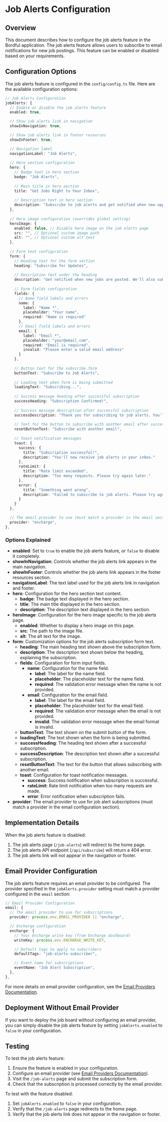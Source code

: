 # Job Alerts Configuration

## Overview

This document describes how to configure the job alerts feature in the Bordful application. The job alerts feature allows users to subscribe to email notifications for new job postings. This feature can be enabled or disabled based on your requirements.

## Configuration Options

The job alerts feature is configured in the `config/config.ts` file. Here are the available configuration options:

```typescript
// Job Alerts Configuration
jobAlerts: {
  // Enable or disable the job alerts feature
  enabled: true,

  // Show job alerts link in navigation
  showInNavigation: true,

  // Show job alerts link in footer resources
  showInFooter: true,

  // Navigation label
  navigationLabel: "Job Alerts",
  
  // Hero section configuration
  hero: {
    // Badge text in hero section
    badge: "Job Alerts",
    
    // Main title in hero section
    title: "Get Jobs Right to Your Inbox",
    
    // Description text in hero section
    description: "Subscribe to job alerts and get notified when new opportunities are posted."
  },
  
  // Hero image configuration (overrides global setting)
  heroImage: {
    enabled: false, // Disable hero image on the job alerts page
    src: "", // Optional custom image path
    alt: "", // Optional custom alt text
  },
  
  // Form text configuration
  form: {
    // Heading text for the form section
    heading: "Subscribe for Updates",
    
    // Description text under the heading
    description: "Get notified when new jobs are posted. We'll also subscribe you to Bordful newsletter.",
    
    // Form fields configuration
    fields: {
      // Name field labels and errors
      name: {
        label: "Name *",
        placeholder: "Your name",
        required: "Name is required"
      },
      // Email field labels and errors
      email: {
        label: "Email *",
        placeholder: "your@email.com",
        required: "Email is required",
        invalid: "Please enter a valid email address"
      }
    },
    
    // Button text for the subscribe form
    buttonText: "Subscribe to Job Alerts",
    
    // Loading text when form is being submitted
    loadingText: "Subscribing...",
    
    // Success message heading after successful subscription
    successHeading: "Subscription Confirmed!",
    
    // Success message description after successful subscription
    successDescription: "Thank you for subscribing to job alerts. You'll receive emails when jobs matching your interests are posted.",
    
    // Text for the button to subscribe with another email after success
    resetButtonText: "Subscribe with another email",
    
    // Toast notification messages
    toast: {
      success: {
        title: "Subscription successful!",
        description: "You'll now receive job alerts in your inbox."
      },
      rateLimit: {
        title: "Rate limit exceeded",
        description: "Too many requests. Please try again later."
      },
      error: {
        title: "Something went wrong",
        description: "Failed to subscribe to job alerts. Please try again."
      }
    }
  },

  // The email provider to use (must match a provider in the email section)
  provider: "encharge",
},
```

### Options Explained

- **enabled**: Set to `true` to enable the job alerts feature, or `false` to disable it completely.
- **showInNavigation**: Controls whether the job alerts link appears in the main navigation.
- **showInFooter**: Controls whether the job alerts link appears in the footer resources section.
- **navigationLabel**: The text label used for the job alerts link in navigation and footer.
- **hero**: Configuration for the hero section text content.
  - **badge**: The badge text displayed in the hero section.
  - **title**: The main title displayed in the hero section.
  - **description**: The description text displayed in the hero section.
- **heroImage**: Configuration for the hero image specific to the job alerts page.
  - **enabled**: Whether to display a hero image on this page.
  - **src**: The path to the image file.
  - **alt**: The alt text for the image.
- **form**: Customization options for the job alerts subscription form text.
  - **heading**: The main heading text shown above the subscription form.
  - **description**: The description text shown below the heading, explaining the subscription.
  - **fields**: Configuration for form input fields.
    - **name**: Configuration for the name field.
      - **label**: The label for the name field.
      - **placeholder**: The placeholder text for the name field.
      - **required**: The validation error message when the name is not provided.
    - **email**: Configuration for the email field.
      - **label**: The label for the email field.
      - **placeholder**: The placeholder text for the email field.
      - **required**: The validation error message when the email is not provided.
      - **invalid**: The validation error message when the email format is invalid.
  - **buttonText**: The text shown on the submit button of the form.
  - **loadingText**: The text shown when the form is being submitted.
  - **successHeading**: The heading text shown after a successful subscription.
  - **successDescription**: The description text shown after a successful subscription.
  - **resetButtonText**: The text for the button that allows subscribing with another email.
  - **toast**: Configuration for toast notification messages.
    - **success**: Success notification when subscription is successful.
    - **rateLimit**: Rate limit notification when too many requests are made.
    - **error**: Error notification when subscription fails.
- **provider**: The email provider to use for job alert subscriptions (must match a provider in the email configuration section).

## Implementation Details

When the job alerts feature is disabled:

1. The job alerts page (`/job-alerts`) will redirect to the home page.
2. The job alerts API endpoint (`/api/subscribe`) will return a 404 error.
3. The job alerts link will not appear in the navigation or footer.

## Email Provider Configuration

The job alerts feature requires an email provider to be configured. The provider specified in the `jobAlerts.provider` setting must match a provider configured in the `email` section:

```typescript
// Email Provider Configuration
email: {
  // The email provider to use for subscriptions
  provider: process.env.EMAIL_PROVIDER || "encharge",

  // Encharge configuration
  encharge: {
    // Your Encharge write key (from Encharge dashboard)
    writeKey: process.env.ENCHARGE_WRITE_KEY,

    // Default tags to apply to subscribers
    defaultTags: "job-alerts-subscriber",

    // Event name for subscriptions
    eventName: "Job Alert Subscription",
  },
},
```

For more details on email provider configuration, see the [Email Providers Documentation](./email-providers.md).

## Deployment Without Email Provider

If you want to deploy the job board without configuring an email provider, you can simply disable the job alerts feature by setting `jobAlerts.enabled` to `false` in your configuration.

## Testing

To test the job alerts feature:

1. Ensure the feature is enabled in your configuration.
2. Configure an email provider (see [Email Providers Documentation](./email-providers.md)).
3. Visit the `/job-alerts` page and submit the subscription form.
4. Check that the subscription is processed correctly by the email provider.

To test with the feature disabled:

1. Set `jobAlerts.enabled` to `false` in your configuration.
2. Verify that the `/job-alerts` page redirects to the home page.
3. Verify that the job alerts link does not appear in the navigation or footer. 